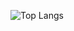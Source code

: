 ![Top Langs](https://github-readme-stats.vercel.app/api/top-langs/?dieraw=anuraghazra&layout=compact)
